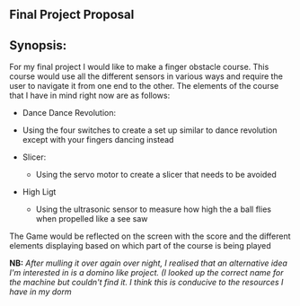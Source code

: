 ## Final Project Proposal

## Synopsis: 

For my final project I would like to make a finger obstacle course. This course would use all the different sensors in various ways and require the user to navigate it from one end to the other. The elements of the course that I have in mind right now are as follows:

 - Dance Dance Revolution:
  - Using the four switches to create a set up similar to dance revolution except with your fingers dancing instead

- Slicer:
  - Using the servo motor to create a slicer that needs to be avoided
  
- High Ligt
  - Using the ultrasonic sensor to measure how high the a ball flies when propelled like a see saw
  
The Game would be reflected on the screen with the score and the different elements displaying based on which part of the course is being played


**NB:** *After mulling it over again over night, I realised that an alternative idea I'm interested in is a domino like project. (I looked up the correct name for the machine but couldn't find it. I think this is conducive to the resources I have in my dorm*
